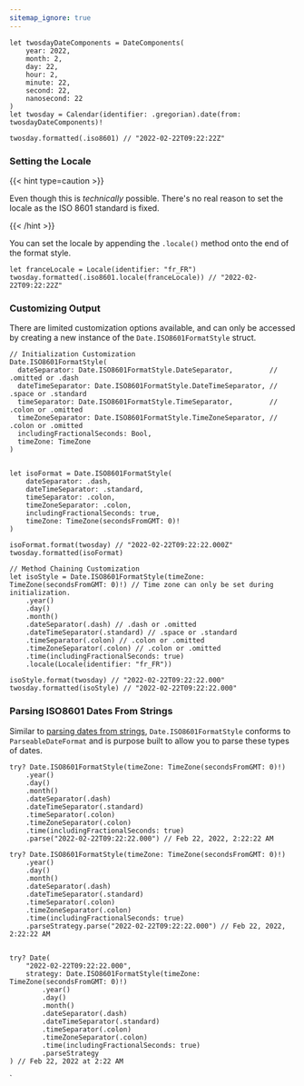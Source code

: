 ```yaml
---
sitemap_ignore: true
---
```

<pre class="splash"><code><span class="keyword token">let</span> twosdayDateComponents = <span class="type token">DateComponents</span>(
    year: <span class="number token">2022</span>,
    month: <span class="number token">2</span>,
    day: <span class="number token">22</span>,
    hour: <span class="number token">2</span>,
    minute: <span class="number token">22</span>,
    second: <span class="number token">22</span>,
    nanosecond: <span class="number token">22</span>
)
<span class="keyword token">let</span> twosday = <span class="type token">Calendar</span>(identifier: .<span class="dotAccess token">gregorian</span>).<span class="call token">date</span>(from: twosdayDateComponents)!

twosday.<span class="call token">formatted</span>(.<span class="dotAccess token">iso8601</span>) <span class="comment token">// "2022-02-22T09:22:22Z"</span></code></pre>

### Setting the Locale

{{< hint type=caution >}}

Even though this is _technically_ possible. There's no real reason to set the locale as the ISO 8601 standard is fixed.

{{< /hint >}}

You can set the locale by appending the `.locale()` method onto the end of the format style.

<pre class="splash"><code><span class="keyword token">let</span> franceLocale = <span class="type token">Locale</span>(identifier: <span class="string token">"fr_FR"</span>)
twosday.<span class="call token">formatted</span>(.<span class="dotAccess token">iso8601</span>.<span class="call token">locale</span>(franceLocale)) <span class="comment token">// "2022-02-22T09:22:22Z"</span></code></pre>

### Customizing Output

There are limited customization options available, and can only be accessed by creating a new instance of the `Date.ISO8601FormatStyle` struct.

<pre class="splash"><code><span class="comment token">// Initialization Customization</span>
<span class="type token">Date</span>.<span class="type token">ISO8601FormatStyle</span>(
  dateSeparator: <span class="type token">Date</span>.<span class="type token">ISO8601FormatStyle</span>.<span class="type token">DateSeparator</span>,         <span class="comment token">// .omitted or .dash</span>
  dateTimeSeparator: <span class="type token">Date</span>.<span class="type token">ISO8601FormatStyle</span>.<span class="type token">DateTimeSeparator</span>, <span class="comment token">// .space or .standard</span>
  timeSeparator: <span class="type token">Date</span>.<span class="type token">ISO8601FormatStyle</span>.<span class="type token">TimeSeparator</span>,         <span class="comment token">// .colon or .omitted</span>
  timeZoneSeparator: <span class="type token">Date</span>.<span class="type token">ISO8601FormatStyle</span>.<span class="type token">TimeZoneSeparator</span>, <span class="comment token">// .colon or .omitted</span>
  includingFractionalSeconds: <span class="type token">Bool</span>, 
  timeZone: <span class="type token">TimeZone</span>
)


<span class="keyword token">let</span> isoFormat = <span class="type token">Date</span>.<span class="type token">ISO8601FormatStyle</span>(
    dateSeparator: .<span class="dotAccess token">dash</span>,
    dateTimeSeparator: .<span class="dotAccess token">standard</span>,
    timeSeparator: .<span class="dotAccess token">colon</span>,
    timeZoneSeparator: .<span class="dotAccess token">colon</span>,
    includingFractionalSeconds: <span class="keyword token">true</span>,
    timeZone: <span class="type token">TimeZone</span>(secondsFromGMT: <span class="number token">0</span>)!
)

isoFormat.<span class="call token">format</span>(twosday) <span class="comment token">// "2022-02-22T09:22:22.000Z"</span>
twosday.<span class="call token">formatted</span>(isoFormat)

<span class="comment token">// Method Chaining Customization</span>
<span class="keyword token">let</span> isoStyle = <span class="type token">Date</span>.<span class="type token">ISO8601FormatStyle</span>(timeZone: <span class="type token">TimeZone</span>(secondsFromGMT: <span class="number token">0</span>)!) <span class="comment token">// Time zone can only be set during initialization.</span>
    .<span class="call token">year</span>()
    .<span class="call token">day</span>()
    .<span class="call token">month</span>()
    .<span class="call token">dateSeparator</span>(.<span class="dotAccess token">dash</span>) <span class="comment token">// .dash or .omitted</span>
    .<span class="call token">dateTimeSeparator</span>(.<span class="dotAccess token">standard</span>) <span class="comment token">// .space or .standard</span>
    .<span class="call token">timeSeparator</span>(.<span class="dotAccess token">colon</span>) <span class="comment token">// .colon or .omitted</span>
    .<span class="call token">timeZoneSeparator</span>(.<span class="dotAccess token">colon</span>) <span class="comment token">// .colon or .omitted</span>
    .<span class="call token">time</span>(includingFractionalSeconds: <span class="keyword token">true</span>)
    .<span class="call token">locale</span>(<span class="type token">Locale</span>(identifier: <span class="string token">"fr_FR"</span>))

isoStyle.<span class="call token">format</span>(twosday) <span class="comment token">// "2022-02-22T09:22:22.000"</span>
twosday.<span class="call token">formatted</span>(isoStyle) <span class="comment token">// "2022-02-22T09:22:22.000"</span></code></pre>

### Parsing ISO8601 Dates From Strings

Similar to [parsing dates from strings](/#parsing-dates-from-strings), `Date.ISO8601FormatStyle` conforms to `ParseableDateFormat` and is purpose built to allow you to parse these types of dates.

<pre class="splash"><code><span class="keyword token">try</span>? <span class="type token">Date</span>.<span class="type token">ISO8601FormatStyle</span>(timeZone: <span class="type token">TimeZone</span>(secondsFromGMT: <span class="number token">0</span>)!)
    .<span class="call token">year</span>()
    .<span class="call token">day</span>()
    .<span class="call token">month</span>()
    .<span class="call token">dateSeparator</span>(.<span class="dotAccess token">dash</span>)
    .<span class="call token">dateTimeSeparator</span>(.<span class="dotAccess token">standard</span>)
    .<span class="call token">timeSeparator</span>(.<span class="dotAccess token">colon</span>)
    .<span class="call token">timeZoneSeparator</span>(.<span class="dotAccess token">colon</span>)
    .<span class="call token">time</span>(includingFractionalSeconds: <span class="keyword token">true</span>)
    .<span class="call token">parse</span>(<span class="string token">"2022-02-22T09:22:22.000"</span>) <span class="comment token">// Feb 22, 2022, 2:22:22 AM</span>

<span class="keyword token">try</span>? <span class="type token">Date</span>.<span class="type token">ISO8601FormatStyle</span>(timeZone: <span class="type token">TimeZone</span>(secondsFromGMT: <span class="number token">0</span>)!)
    .<span class="call token">year</span>()
    .<span class="call token">day</span>()
    .<span class="call token">month</span>()
    .<span class="call token">dateSeparator</span>(.<span class="dotAccess token">dash</span>)
    .<span class="call token">dateTimeSeparator</span>(.<span class="dotAccess token">standard</span>)
    .<span class="call token">timeSeparator</span>(.<span class="dotAccess token">colon</span>)
    .<span class="call token">timeZoneSeparator</span>(.<span class="dotAccess token">colon</span>)
    .<span class="call token">time</span>(includingFractionalSeconds: <span class="keyword token">true</span>)
    .<span class="dotAccess token">parseStrategy</span>.<span class="call token">parse</span>(<span class="string token">"2022-02-22T09:22:22.000"</span>) <span class="comment token">// Feb 22, 2022, 2:22:22 AM</span>


<span class="keyword token">try</span>? <span class="type token">Date</span>(
    <span class="string token">"2022-02-22T09:22:22.000"</span>,
    strategy: <span class="type token">Date</span>.<span class="type token">ISO8601FormatStyle</span>(timeZone: <span class="type token">TimeZone</span>(secondsFromGMT: <span class="number token">0</span>)!)
        .<span class="call token">year</span>()
        .<span class="call token">day</span>()
        .<span class="call token">month</span>()
        .<span class="call token">dateSeparator</span>(.<span class="dotAccess token">dash</span>)
        .<span class="call token">dateTimeSeparator</span>(.<span class="dotAccess token">standard</span>)
        .<span class="call token">timeSeparator</span>(.<span class="dotAccess token">colon</span>)
        .<span class="call token">timeZoneSeparator</span>(.<span class="dotAccess token">colon</span>)
        .<span class="call token">time</span>(includingFractionalSeconds: <span class="keyword token">true</span>)
        .<span class="dotAccess token">parseStrategy</span>
) <span class="comment token">// Feb 22, 2022 at 2:22 AM</span></code></pre>`
